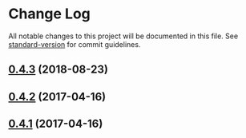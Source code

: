 # Change Log

All notable changes to this project will be documented in this file. See [standard-version](https://github.com/conventional-changelog/standard-version) for commit guidelines.

<a name="0.4.3"></a>
## [0.4.3](https://github.com/tmcw/sitemap-static/compare/v0.4.2...v0.4.3) (2018-08-23)



<a name="0.4.2"></a>
## [0.4.2](https://github.com/tmcw/sitemap-static/compare/v0.4.1...v0.4.2) (2017-04-16)



<a name="0.4.1"></a>
## [0.4.1](https://github.com/tmcw/sitemap-static/compare/v0.4.0...v0.4.1) (2017-04-16)
